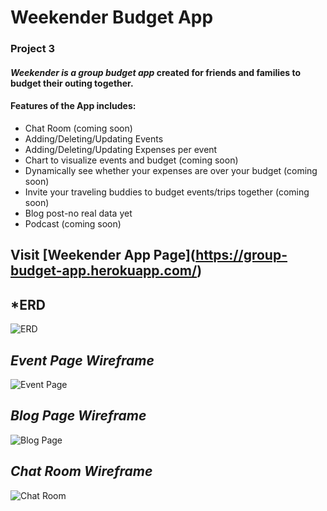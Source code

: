 # **Weekender Budget App**
### Project 3

#### _Weekender is a group budget app_ created for friends and families to budget their outing together. 

#### Features of the App includes:
* Chat Room (coming soon)
* Adding/Deleting/Updating Events
* Adding/Deleting/Updating Expenses per event
* Chart to visualize events and budget (coming soon)
* Dynamically see whether your expenses are over your budget (coming soon)
* Invite your traveling buddies to budget events/trips together (coming soon)
* Blog post-no real data yet
* Podcast (coming soon)

## Visit **[Weekender App Page]**(https://group-budget-app.herokuapp.com/)


## *ERD
![ERD](https://i.imgur.com/WK6SIgxm.jpg)

## *Event Page Wireframe*                                 
![Event Page](https://i.imgur.com/Y4gl31Em.jpg)            

## *Blog Page Wireframe*
![Blog Page](https://i.imgur.com/vnRlhcum.jpg)

## *Chat Room Wireframe*
![Chat Room](https://i.imgur.com/X8Cf930m.jpg)
